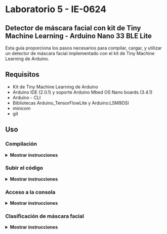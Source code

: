 # Laboratorio 5 - IE-0624

## Detector de máscara facial con kit de Tiny Machine Learning - Arduino Nano 33 BLE Lite

Esta guía proporciona los pasos necesarios para compilar, cargar, y utilizar un detector
de máscara facial implementado con el kit de Tiny Machine Learning de Arduino. 

## Requisitos

- Kit de Tiny Machine Learning de Arduino
- Arduino IDE (2.0.1) y soporte Arduino Mbed OS Nano boards (3.4.1)
- Arduino - CLI
- Bibliotecas Arduino_TensorFlowLite y Arduino:LSM9DSI
- minicom
- git

## Uso
### Compilación

<details><summary><b>Mostrar instrucciones</b></summary>

1. Clona el repoistorio:
    ```bash
    git clone https://github.com/dotjae/ie0624.git
    ```

2. Navega al directorio `nano_ble33_sense_camera`:
    ```bash
    cd ie0624/labo5/nano_ble33_sense_camera
    ```
3. Abre Arduino IDE:
    ```bash
    arduino
    ```
4. Navega hacia  `Sketch > Include Library > Add . ZIP Library` y escoje el archivo `ei-labo-5--labo.-microcontroladores-arduino-1.0.7.zip` que corresponde a la librería generada por Edge-Impulse para el modelo entrenado.

5. Compila el código:
    ```bash
    arduino-cli compile --fqbn arduino:mbed_nano:nano33ble ./nano_ble33_sense_camera.ino --output-dir .
    ```

</details>

### Subir el código 

<details><summary><b>Mostrar instrucciones</b></summary>

1. Conecte el Arduino Nano BLE 33 Lite y la cámara OV7675 al shield proporcionado por el kit de Tiny Machine Learning.

2. Conecte la tarjeta Arduino Nano BLE 33 Lite la PC por medio del cable USB Mini-B.

3. Utilice el siguiente comando para subir el código al microcontrolador. `/dev/port` corresponde al puerto serial en donde está conectado el microcontrolador. Puede revisar donde está conectado su microcontrolador con el comando `ls /dev`.
    ```bash
    arduino-cli upload -p /dev/port --fqbn arduino:mbed_nano:nano33ble --input-file nano_ble33_sense_camera.ino.hex
    ```
</details>

### Acceso a la consola

<details><summary><b>Mostrar instrucciones</b></summary>

1. Accede a la interfaz gráfica de la configuración de la consola.
    ```bash
    sudo minicom -s
    ```

2. Escoja `Configuración de puerto serie` y asegurese que tenga la siguiente configuración. 
```
    +-----------------------------------------------------------------------+
    | A - Dispositivo Serie      : /dev/port                                |
    | B - Localización del Fichero de Bloqueo : /var/lock                   |
    | C - Programa de Acceso           :                                    |
    | D - Programa de Salida             :                                  |
    | E - Bps/Paridad/Bits             : 115200 8N1                         |
    | F - Control de Flujo por Hardware: Sí                                 |
    | G - Control de Flujo por Software: No                                 |
    | H -     RS485 Enable      : No                                        |
    | I -   RS485 Rts On Send   : No                                        |
    | J -  RS485 Rts After Send : No                                        |
    | K -  RS485 Rx During Tx   : No                                        |
    | L -  RS485 Terminate Bus  : No                                        |
    | M - RS485 Delay Rts Before: 0                                         |
    | N - RS485 Delay Rts After : 0                                         |
    |                                                                       |
    |    ¿Qué configuración alterar?                                        |
    +-----------------------------------------------------------------------+
```

3. Regrese a la pantalla principal de `minicom` y seleccione `Salir` para acceder a la terminal serial. En esta interfaz se muestran los resultados de la inferencia del modelo, para los casos en que se detecta una cara con máscara, una cara sin máscara, o no se detecta una cara. 

</details>

### Clasificación de máscara facial
<details><summary><b>Mostrar instrucciones</b></summary>

1. Apunte la cámara OV7675 hacia una cara o cualquier objeto.

2. Espere a que se realice la inferencia. Cuando la inferencia sea realizada, se prenderá el LED RGB en la placa Arduino 33 BLE Lite. Se tendrán 3 casos dependiendo del color del LED que se encienda:

<center>

| Color del LED RGB   | Detección      |
|:-------------------:|:--------------:|
| Rojo                | Sin máscarilla |
| Verde               | Con mascarilla |
| Azul                | No hay cara    |

</center>

</details>

